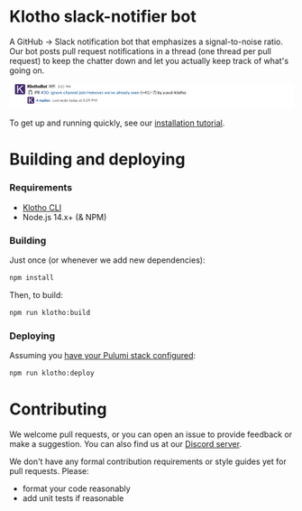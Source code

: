 # Klotho slack-notifier bot

A GitHub → Slack notification bot that emphasizes a signal-to-noise ratio. Our bot posts pull request notifications in a thread (one thread per pull request) to keep the chatter down and let you actually keep track of what's going on.

![a single message for a pull request, with updates in the message thread](docs/images/slackbot-thread.png)

To get up and running quickly, see our [installation tutorial][tutorial].

# Building and deploying

### Requirements

- [Klotho CLI](https://klo.dev/docs-v1/tutorials/getting_started_with_klotho#installing-the-cli)
- Node.js 14.x+ (& NPM)

### Building

Just once (or whenever we add new dependencies):

```bash
npm install
```

Then, to build:

```bash
npm run klotho:build
```

### Deploying

Assuming you [have your Pulumi stack configured][config]:

```bash
npm run klotho:deploy
```

# Contributing

We welcome pull requests, or you can open an issue to provide feedback or make a suggestion. You can also find us at our [Discord server](https://discord.com/invite/4z2jwRvnyM).

We don't have any formal contribution requirements or style guides yet for pull requests. Please:

* format your code reasonably
* add unit tests if reasonable

[tutorial]: https://klo.dev/docs-v1/tutorials/slackbot
[config]: http://localhost:3000/docs-v1/tutorials/slackbot#building-and-deploying-the-application
